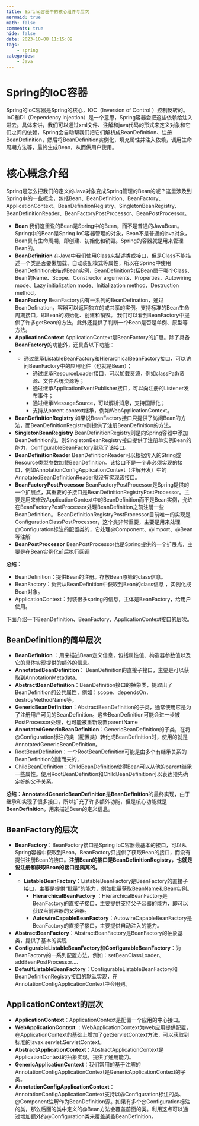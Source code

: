 ```yaml
---
title: Spring容器中的核心组件与层次
mermaid: true
math: false
comments: true
hide: false
date: 2023-10-08 11:15:09
tags:
	- spring
categories:
	- Java
---
```



# Spring的IoC容器

Spring的IoC容器是Spring的核心，IOC（Inversion of Control ）控制反转的。IoC和DI（Dependency Injection）是一个意思，Spring容器会把这些依赖给注入进去。具体来讲，我们可以通过xml文件、注解和java代码的形式来定义对象和它们之间的依赖，Spring会自动帮我们把它们解析成BeanDefinition、注册BeanDefinition，然后将BeanDefinition实例化，填充属性并注入依赖，调用生命周期方法等，最终生成Bean，从而供用户使用。

# 核心概念介绍

Spring是怎么把我们的定义的Java对象变成Spring管理的Bean的呢？这里涉及到Spring中的一些概念，包括Bean、BeanDefinition、BeanFactory、ApplicationContext、BeanDefinitionRegistry、SingletonBeanRegistry、BeanDefinitionReader、BeanFactoryPostProcessor、BeanPostProcessor。

- ****Bean**** 我们这里说的Bean是Spring中的Bean，而不是普通的JavaBean。Spring中的Bean是Spring IoC容器管理的对象，Bean不是普通的java对象，Bean具有生命周期，即创建、初始化和销毁。Spring的容器就是用来管理Bean的。
- ****BeanDefinition**** 在Java中我们使用Class来描述类或接口，但是Class不能描述一个类是否要懒加载、自动装配模式等属性，所以在Spring中使用BeanDefinition来描述Bean实例，BeanDefinition包括Bean属于哪个Class、Bean的Name、Scope、Constructor arguments、Properties、Autowiring mode、Lazy initialization mode、Initialization method、Destruction method。
- ****BeanFactory**** BeanFactory内有一系列的BeanDefination，通过BeanDefination，容器可以返回独立的或共享的实例。支持标准的Bean生命周期接口，即Bean的初始化、创建和销毁。 我们可以看到BeanFactory中提供了许多getBean的方法，此外还提供了判断一个Bean是否是单例、原型等方法。
- ****ApplicationContext**** ApplicationContext是BeanFactory的扩展。除了具备****BeanFactory****的功能外，还具备以下功能：
- - 通过继承ListableBeanFactory和HierarchicalBeanFactory接口，可以访问BeanFactory中的应用组件（也就是Bean）；
    - 通过继承ResourceLoader接口，可以加载资源，例如classPath资源、文件系统资源等；
    - 通过继承ApplicationEventPublisher接口，可以向注册的Listener发布事件；
    - 通过继承MessageSource，可以解析消息，支持国际化；
    - 支持从parent context继承，例如WebApplicationContext。
- ****BeanDefinitionRegistry**** 如果说BeanFactory接口只提供了访问Bean的方法，而BeanDefinitionRegistry则提供了注册BeanDefinition的方法。
- ****SingletonBeanRegistry**** BeanDefinitionRegistry则是向Spring容器中添加BeanDefinition的。则SingletonBeanRegistry接口提供了注册单实例Bean的能力，ConfigurableBeanFactory继承了该接口。
- ****BeanDefinitionReader**** BeanDefinitionReader可以根据传入的String或Resource类型参数加载BeanDefinition。该接口不是一个非必须实现的接口，例如AnnotationConfigApplicationContext（注解开发）中的AnnotatedBeanDefinitionReader就没有实现该接口。
- ****BeanFactoryPostProcessor**** BeanFactoryPostProcessor是Spring提供的一个扩展点，其重要的子接口是BeanDefinitionRegistryPostProcessor。主要是用来修改ApplicationContext中的BeanDefinition而不是Bean实例，允许在BeanFactoryPostProcessor处理BeanDefinition之前注册一些BeanDefinition。 BeanDefinitionRegistryPostProcessor目前唯一的实现是ConfigurationClassPostProcessor，这个类非常重要，主要是用来处理@Configuration标注的配置类的，它处理@Component、@Import、@Bean等注解
- ****BeanPostProcessor**** BeanPostProcessor也是Spring提供的一个扩展点，主要是在Bean实例化前后执行回调

****总结：****

- BeanDefinition：提供Bean的注册。存放Bean原始的class信息。
- BeanFactory：负责从BeanDefinition中获取到Bean的class信息 ，实例化成Bean对象。
- ApplicationContext：封装很多spring的信息，主体是BeanFactory，给用户使用。

下面介绍一下BeanDefinition、BeanFactory、ApplicationContext接口的层次。

## BeanDefinition的简单层次

- ****BeanDefinition**** ：用来描述Bean定义信息，包括属性值、构造器参数值以及它的具体实现提供的额外的信息。
- ****AnnotatedBeanDefinition****： BeanDefinition的直接子接口，主要是可以获取到AnnotationMetadata。
- ****AbstractBeanDefinition****：BeanDefinition接口的抽象类，提取出了BeanDefinition的公共属性，例如：scope，dependsOn，destroyMethodName等。
- ****GenericBeanDefinition****：AbstractBeanDefinition的子类，通常使用它是为了注册用户可见的BeanDefinition。这些BeanDefinition可能会进一步被PostProcessor处理，也可能被重新设置parentName
- ****AnnotatedGenericBeanDefinition****：GenericBeanDefinition的子类，在将@Configuration标注的类（配置类）转化成BeanDefinition时，使用的就是AnnotatedGenericBeanDefinition。
- RootBeanDefinition：一个RootBeanDefinition可能是由多个有继承关系的BeanDefinition创建而来的，
- ChildBeanDefinition：ChildBeanDefinition使得Bean可以从他的parent继承一些属性。使用RootBeanDefinition和ChildBeanDefinition可以表达预先确定好的父子关系。

****总结：AnnotatedGenericBeanDefinition****是****BeanDefinition****的最终实现，由于继承和实现了很多接口，所以扩充了许多额外功能，但是核心功能就是****BeanDefinition****，用来描述Bean的定义信息。

## BeanFactory的层次

- ****BeanFactory****：BeanFactory接口是Spring IoC容器最基本的接口，可以从Spring容器中获取到Bean。BeanFactory只提供了获取Bean的接口，而没有提供注册Bean的接口。****注册Bean的接口是BeanDefinitionRegistry****，****也就是说注册和获取Bean的接口是隔离的。****
- - ****ListableBeanFactory****：ListableBeanFactory是BeanFactory的直接子接口，主要是提供“批量”的能力，例如批量获取BeanName和Bean实例。
    - ****HierarchicalBeanFactory**** ：HierarchicalBeanFactory是BeanFactory的直接子接口，主要提供支持父子容器的能力，即可以获取当前容器的父容器。
    - ****AutowireCapableBeanFactory****：AutowireCapableBeanFactory是BeanFactory的直接子接口，主要提供自动注入的能力。
- ****AbstractBeanFactory****：AbstractBeanFactory是BeanFactory的抽象基类，提供了基本的实现
- ****ConfigurableListableBeanFactory****和****ConfigurableBeanFactory****：为BeanFactory的一系列配置方法。例如：setBeanClassLoader、addBeanPostProcessor....
- ****DefaultListableBeanFactory****：ConfigurableListableBeanFactory和BeanDefinitionRegistry接口的默认实现，在AnnotationConfigApplicationContext中会用到。

## ApplicationContext的层次

- ****ApplicationContext****：ApplicationContext是配置一个应用的中心接口。
- ****WebApplicationContext**** ：WebApplicationContext为web应用提供配置，在ApplicationContext的基础上增加了getServletContext方法，可以获取到标准的javax.servlet.ServletContext。
- ****AbstractApplicationContext****：AbstractApplicationContext是ApplicationContext的抽象实现，提供了通用能力。
- ****GenericApplicationContext****：我们常用的基于注解的AnnotationConfigApplicationContext是GenericApplicationContext的子类。
- ****AnnotationConfigApplicationContext****：AnnotationConfigApplicationContext支持以@Configuration标注的类、@Component注解作为BeanDefinition源。如果有多个@Configuration标注的类，那么后面的类中定义的@Bean方法会覆盖前面的类。利用这点可以通过增加额外的@Configuration类来覆盖某些BeanDefinition。
